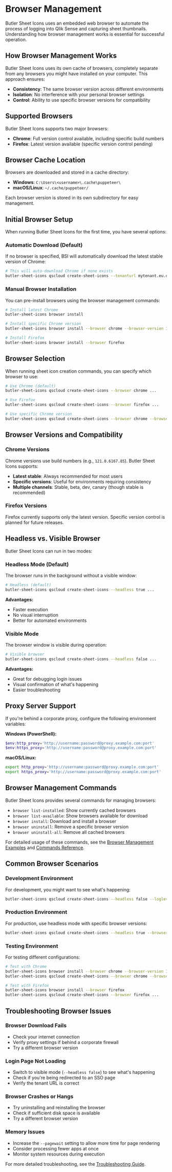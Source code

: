 # Browser Management

Butler Sheet Icons uses an embedded web browser to automate the process of logging into Qlik Sense and capturing sheet thumbnails. Understanding how browser management works is essential for successful operation.

## How Browser Management Works

Butler Sheet Icons uses its own cache of browsers, completely separate from any browsers you might have installed on your computer. This approach ensures:

- **Consistency**: The same browser version across different environments
- **Isolation**: No interference with your personal browser settings
- **Control**: Ability to use specific browser versions for compatibility

## Supported Browsers

Butler Sheet Icons supports two major browsers:

- **Chrome**: Full version control available, including specific build numbers
- **Firefox**: Latest version available (specific version control pending)

## Browser Cache Location

Browsers are downloaded and stored in a cache directory:

- **Windows**: `C:\Users\<username>\.cache\puppeteer\`
- **macOS/Linux**: `~/.cache/puppeteer/`

Each browser version is stored in its own subdirectory for easy management.

## Initial Browser Setup

When running Butler Sheet Icons for the first time, you have several options:

### Automatic Download (Default)
If no browser is specified, BSI will automatically download the latest stable version of Chrome:

```bash
# This will auto-download Chrome if none exists
butler-sheet-icons qscloud create-sheet-icons --tenanturl mytenant.eu.qlikcloud.com ...
```

### Manual Browser Installation
You can pre-install browsers using the browser management commands:

```bash
# Install latest Chrome
butler-sheet-icons browser install

# Install specific Chrome version  
butler-sheet-icons browser install --browser chrome --browser-version 121.0.6167.85

# Install Firefox
butler-sheet-icons browser install --browser firefox
```

## Browser Selection

When running sheet icon creation commands, you can specify which browser to use:

```bash
# Use Chrome (default)
butler-sheet-icons qscloud create-sheet-icons --browser chrome ...

# Use Firefox
butler-sheet-icons qscloud create-sheet-icons --browser firefox ...

# Use specific Chrome version
butler-sheet-icons qscloud create-sheet-icons --browser chrome --browser-version 121.0.6167.85 ...
```

## Browser Versions and Compatibility

### Chrome Versions
Chrome versions use build numbers (e.g., `121.0.6167.85`). Butler Sheet Icons supports:

- **Latest stable**: Always recommended for most users
- **Specific versions**: Useful for environments requiring consistency
- **Multiple channels**: Stable, beta, dev, canary (though stable is recommended)

### Firefox Versions
Firefox currently supports only the latest version. Specific version control is planned for future releases.

## Headless vs. Visible Browser

Butler Sheet Icons can run in two modes:

### Headless Mode (Default)
The browser runs in the background without a visible window:

```bash
# Headless (default)
butler-sheet-icons qscloud create-sheet-icons --headless true ...
```

**Advantages:**
- Faster execution
- No visual interruption
- Better for automated environments

### Visible Mode
The browser window is visible during operation:

```bash
# Visible browser
butler-sheet-icons qscloud create-sheet-icons --headless false ...
```

**Advantages:**
- Great for debugging login issues
- Visual confirmation of what's happening
- Easier troubleshooting

## Proxy Server Support

If you're behind a corporate proxy, configure the following environment variables:

**Windows (PowerShell):**
```powershell
$env:http_proxy='http://username:password@proxy.example.com:port'
$env:https_proxy='http://username:password@proxy.example.com:port'
```

**macOS/Linux:**
```bash
export http_proxy='http://username:password@proxy.example.com:port'
export https_proxy='http://username:password@proxy.example.com:port'
```

## Browser Management Commands

Butler Sheet Icons provides several commands for managing browsers:

- `browser list-installed`: Show currently cached browsers
- `browser list-available`: Show browsers available for download
- `browser install`: Download and install a browser
- `browser uninstall`: Remove a specific browser version
- `browser uninstall-all`: Remove all cached browsers

For detailed usage of these commands, see the [Browser Management Examples](/examples/browser-management) and [Commands Reference](/reference/commands).

## Common Browser Scenarios

### Development Environment
For development, you might want to see what's happening:

```bash
butler-sheet-icons qscloud create-sheet-icons --headless false --loglevel debug ...
```

### Production Environment  
For production, use headless mode with specific browser versions:

```bash
butler-sheet-icons qscloud create-sheet-icons --headless true --browser chrome --browser-version 121.0.6167.85 ...
```

### Testing Environment
For testing different configurations:

```bash
# Test with Chrome
butler-sheet-icons browser install --browser chrome --browser-version 121.0.6167.85
butler-sheet-icons qscloud create-sheet-icons --browser chrome --browser-version 121.0.6167.85 ...

# Test with Firefox
butler-sheet-icons browser install --browser firefox  
butler-sheet-icons qscloud create-sheet-icons --browser firefox ...
```

## Troubleshooting Browser Issues

### Browser Download Fails
- Check your internet connection
- Verify proxy settings if behind a corporate firewall
- Try a different browser version

### Login Page Not Loading
- Switch to visible mode (`--headless false`) to see what's happening
- Check if you're being redirected to an SSO page
- Verify the tenant URL is correct

### Browser Crashes or Hangs
- Try uninstalling and reinstalling the browser
- Check if sufficient disk space is available
- Try a different browser version

### Memory Issues
- Increase the `--pagewait` setting to allow more time for page rendering
- Consider processing fewer apps at once
- Monitor system resources during execution

For more detailed troubleshooting, see the [Troubleshooting Guide](/guide/troubleshooting).
